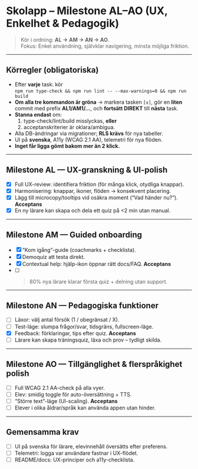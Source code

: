 # Skolapp – Milestone AL–AO (UX, Enkelhet & Pedagogik)

> Kör i ordning: **AL → AM → AN → AO**.  
> Fokus: Enkel användning, självklar navigering, minsta möjliga friktion.

---

## Körregler (obligatoriska)
- Efter **varje** task: kör  
  `npm run type-check && npm run lint -- --max-warnings=0 && npm run build`
- **Om alla tre kommandon är gröna** → markera tasken `[x]`, gör en **liten** commit
  med prefix **AL1/AM1/…**, och **fortsätt DIREKT** till **nästa** task.
- **Stanna endast** om:
  1) type-check/lint/build misslyckas, **eller**
  2) acceptanskriterier är oklara/ambigua.  
- Alla DB-ändringar via migrationer; **RLS krävs** för nya tabeller.
- UI på **svenska**, A11y (WCAG 2.1 AA), telemetri för nya flöden.
- **Inget får ligga gömt bakom mer än 2 klick.**

---

## Milestone AL — UX-granskning & UI-polish
- [x] Full UX-review: identifiera friktion (för många klick, otydliga knappar).
- [x] Harmonisering: knappar, ikoner, flöden → konsekvent placering.
- [x] Lägg till microcopy/tooltips vid osäkra moment (“Vad händer nu?”).
**Acceptans**
- [x] En ny lärare kan skapa och dela ett quiz på <2 min utan manual.

---

## Milestone AM — Guided onboarding
- [x] “Kom igång”-guide (coachmarks + checklista).
- [x] Demoquiz att testa direkt.
- [x] Contextual help: hjälp-ikon öppnar rätt docs/FAQ.
**Acceptans**
- [ ] >80% nya lärare klarar första quiz + delning utan support.

---

## Milestone AN — Pedagogiska funktioner
- [ ] Läxor: välj antal försök (1 / obegränsat / X).
- [ ] Test-läge: slumpa frågor/svar, tidsgräns, fullscreen-läge.
- [x] Feedback: förklaringar, tips efter quiz.
**Acceptans**
- [ ] Lärare kan skapa träningsquiz, läxa och prov – tydligt skilda.

---

## Milestone AO — Tillgänglighet & flerspråkighet polish
- [ ] Full WCAG 2.1 AA-check på alla vyer.
- [ ] Elev: smidig toggle för auto-översättning + TTS.
- [ ] “Större text”-läge (UI-scaling).
**Acceptans**
- [ ] Elever i olika åldrar/språk kan använda appen utan hinder.

---

## Gemensamma krav
- [ ] UI på svenska för lärare, elevinnehåll översätts efter preferens.
- [ ] Telemetri: logga var användare fastnar i UX-flödet.
- [ ] README/docs: UX-principer och a11y-checklista.
